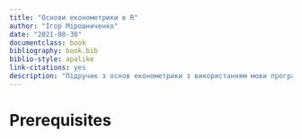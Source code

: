```yaml
--- 
title: "Основи економетрики в R"
author: "Ігор Мірошниченко"
date: "2021-08-30"
documentclass: book
bibliography: book.bib
biblio-style: apalike
link-citations: yes
description: "Підручик з основ економетрики з використанням мови програмування R"
---
```


# Prerequisites
